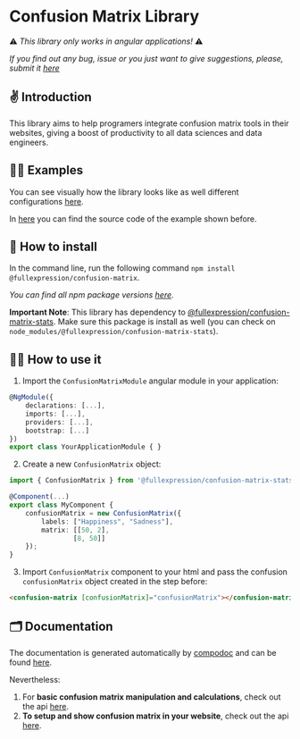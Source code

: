 # Confusion Matrix Library

⚠️ *This library only works in angular applications!* ⚠️

*If you find out any bug, issue or you just want to give suggestions, please, submit it [here](https://github.com/FullExpression/confusion-matrix/issues)*

## ✌️ Introduction

This library aims to help programers integrate confusion matrix tools in their websites, giving a boost of productivity to all data sciences and data engineers.

## 👨‍🏫 Examples

You can see visually how the library looks like as well different configurations [here](https://fe-confusion-matrix.web.app/).

In [here](https://github.com/FullExpression/confusion-matrix/tree/master/projects/web-app) you can find the source code of the example shown before.

## 🔨 How to install

In the command line, run the following command `npm install @fullexpression/confusion-matrix`.

*You can find all npm package versions [here](https://github.com/FullExpression/confusion-matrix/packages/630932/versions)*.

**Important Note**: This library has dependency to [@fullexpression/confusion-matrix-stats](https://github.com/FullExpression/confusion-matrix-stats).
Make sure this package is install as well (you can check on `node_modules/@fullexpression/confusion-matrix-stats`).


## 👩‍💻 How to use it

1. Import the `ConfusionMatrixModule` angular module in your application:

```ts
@NgModule({
    declarations: [...],
    imports: [...],
    providers: [...],
    bootstrap: [...]
})
export class YourApplicationModule { }
```

2. Create a new `ConfusionMatrix` object:

```typescript
import { ConfusionMatrix } from '@fullexpression/confusion-matrix-stats';

@Component(...)
export class MyComponent {
    confusionMatrix = new ConfusionMatrix({
        labels: ["Happiness", "Sadness"], 
        matrix: [[50, 2],
                [8, 50]]
    });
}

```

3. Import `ConfusionMatrix` component to your html and pass the confusion `confusionMatrix` object created in the step before:

```html
<confusion-matrix [confusionMatrix]="confusionMatrix"></confusion-matrix>
```

## 🗂 Documentation

The documentation is generated automatically by [compodoc](https://compodoc.app/) and can be found [here](https://doc-confusion-matrix.web.app/).

Nevertheless:

1. For **basic confusion matrix manipulation and calculations**, check out the api [here](https://doc-confusion-matrix.web.app/classes/ConfusionMatrix.html).
2. **To setup and show confusion matrix in your website**, check out the api [here](https://doc-confusion-matrix.web.app/classes/ConfusionMatrix.html).




